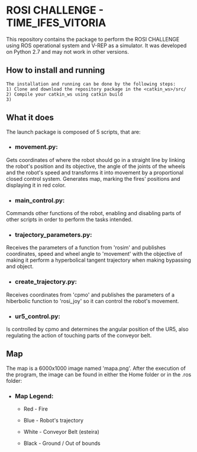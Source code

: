 # ROSI CHALLENGE - TIME_IFES_VITORIA
This repository contains the package to perform the ROSI CHALLENGE using ROS operational system and V-REP as a simulator. It was developed on Python 2.7 and may not work in other versions.

## How to install and running
	The installation and running can be done by the following steps:		
	1) Clone and download the repository package in the <catkin_ws>/src/
	2) Compile your catkin_ws using catkin build
	3) 

## What it does
The launch package is composed of 5 scripts, that are:

- ### movement.py: 

Gets coordinates of where the robot should go in a straight line by linking the robot's position and its objective, the angle of the joints of the wheels and the robot's speed and transforms it into movement by a proportional closed control system. Generates map, marking the fires' positions and displaying it in red color.
		
- ### main_control.py: 

Commands other functions of the robot, enabling and disabling parts of other scripts in order to perform the tasks intended.

- ### trajectory_parameters.py: 

Receives the parameters of a function from 'rosim' and publishes coordinates, speed and wheel angle to 'movement' with the objective of making it perform a hyperbolical tangent trajectory when making bypassing and object.

- ### create_trajectory.py: 

Receives coordinates from 'cpmo' and publishes the parameters of a hiberbolic function to 'rosi_joy' so it can control the robot's movement.

- ### ur5_control.py: 

Is controlled by cpmo and determines the angular position of the UR5, also regulating the action of touching parts of the conveyor belt.
			
## Map
The map is a 6000x1000 image named 'mapa.png'. After the execution of the program, the image can be found in either the Home folder or in the .ros folder:
		
- ### Map Legend:
	
	- Red - Fire 
	
	- Blue - Robot's trajectory
	
	- White - Conveyor Belt (esteira)
	
	- Black - Ground / Out of bounds

		
